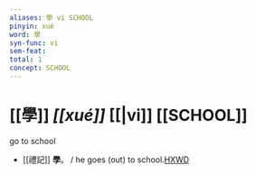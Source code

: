 ```yaml
---
aliases: 學 vi SCHOOL
pinyin: xué
word: 學
syn-func: vi
sem-feat: 
total: 1
concept: SCHOOL 
---
```

# [[學]] *[[xué]]*  [[|vi]] [[SCHOOL]]
go to school
 - [[禮記]] **學**。 / he goes (out) to school.[HXWD](https://hxwd.org/textview.html?location=KR1d0052_tls_001-8a.3)